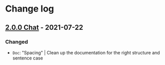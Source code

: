 # Change log

## [2.0.0 Chat](https://github.com/cake-hub/lidl-chat-sketch/tree/v2.0.0) - 2021-07-22

### Changed

* `Doc`: "Spacing" | Clean up the documentation for the right structure and sentence case
